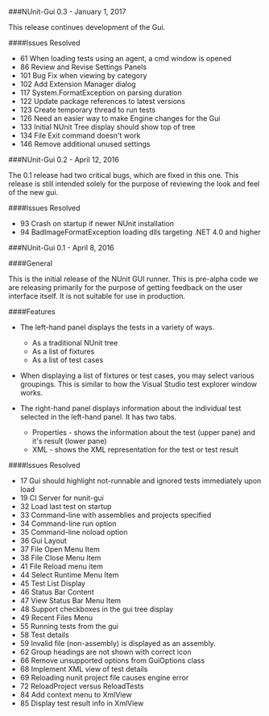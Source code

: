 ###﻿NUnit-Gui 0.3 - January 1, 2017

This release continues development of the Gui.

####Issues Resolved

 * 61     When loading tests using an agent, a cmd window is opened
 * 86     Review and Revise Settings Panels
 * 101    Bug Fix when viewing by category
 * 102    Add Extension Manager dialog
 * 117    System.FormatException on parsing duration
 * 122    Update package references to latest versions
 * 123    Create temporary thread to run tests
 * 126    Need an easier way to make Engine changes for the Gui
 * 133    Initial NUnit Tree display should show top of tree
 * 134    File Exit command doesn't work
 * 146    Remove additional unused settings

###NUnit-Gui 0.2 - April 12, 2016

The 0.1 release had two critical bugs, which are fixed in this one. This release is still intended solely for the purpose of reviewing the look and feel of the new gui.

####Issues Resolved

 * 93 Crash on startup if newer NUnit installation
 * 94 BadImageFormatException loading dlls targeting .NET 4.0 and higher﻿

###NUnit-Gui 0.1 - April 8, 2016

####General

This is the initial release of the NUnit GUI runner. This is pre-alpha code we are releasing
primarily for the purpose of getting feedback on the user interface itself. It is not suitable
for use in production.

####Features

 * The left-hand panel displays the tests in a variety of ways.
   * As a traditional NUnit tree
   * As a list of fixtures
   * As a list of test cases

 * When displaying a list of fixtures or test cases, you may select various groupings. 
   This is similar to how the Visual Studio test explorer window works.

 * The right-hand panel displays information about the individual test selected in the 
   left-hand panel. It has two tabs.
   * Properties - shows the information about the test (upper pane) and it's result (lower pane)
   * XML - shows the XML representation for the test or test result

####Issues Resolved

 * 17 Gui should highlight not-runnable and ignored tests immediately upon load
 * 19 CI Server for nunit-gui
 * 32 Load last test on startup
 * 33 Command-line with assemblies and projects specified
 * 34 Command-line run option
 * 35 Command-line noload option
 * 36 Gui Layout
 * 37 File Open Menu Item
 * 38 File Close Menu Item
 * 41 File Reload menu item
 * 44 Select Runtime Menu Item
 * 45 Test List Display
 * 46 Status Bar Content
 * 47 View Status Bar Menu Item
 * 48 Support checkboxes in the gui tree display
 * 49 Recent Files Menu
 * 55 Running tests from the gui
 * 58 Test details
 * 59 Invalid file (non-assembly) is displayed as an assembly.
 * 62 Group headings are not shown with correct icon
 * 66 Remove unsupported options from GuiOptions class
 * 68 Implement XML view of test details
 * 69 Reloading nunit project file causes engine error
 * 72 ReloadProject versus ReloadTests
 * 84 Add context menu to XmlView
 * 85 Display test result info in XmlView
